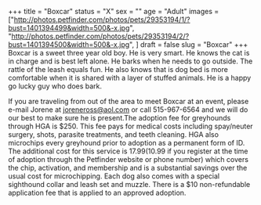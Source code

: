 +++
title = "Boxcar"
status = "X"
sex = ""
age = "Adult"
images = ["http://photos.petfinder.com/photos/pets/29353194/1/?bust=1401394499&width=500&-x.jpg",
"http://photos.petfinder.com/photos/pets/29353194/2/?bust=1401394500&width=500&-x.jpg",
]
draft = false
slug = "Boxcar"
+++
Boxcar is a sweet three year old boy. He is very smart. He knows the cat is in charge and is best left alone. He barks when he needs to go outside. The rattle of the leash equals fun. He also knows that is dog bed is more comfortable when it is shared with a layer of stuffed animals. He is a happy go lucky guy who does bark.

If you are traveling from out of the area to meet Boxcar at an event, please e-mail Jorene at joreneross@aol.com or call 515-967-6564 and we will do our best to make sure he is present.The adoption fee for greyhounds through HGA is $250. This fee pays for medical costs including spay/neuter surgery, shots, parasite treatments, and teeth cleaning. HGA also microchips every greyhound prior to adoption as a permanent form of ID. The additional cost for this service is $17.99 ($10.99 if you register at the time of adoption through the Petfinder website or phone number) which covers the chip, activation, and membership and is a substantial savings over the usual cost for microchipping. Each dog also comes with a special sighthound collar and leash set and muzzle. There is a $10 non-refundable application fee that is applied to an approved adoption.
